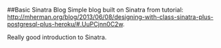 ##Basic Sinatra Blog
Simple blog built on Sinatra from tutorial: http://mherman.org/blog/2013/06/08/designing-with-class-sinatra-plus-postgresql-plus-heroku/#.UuPCjnn0C2w. 

Really good introduction to Sinatra.